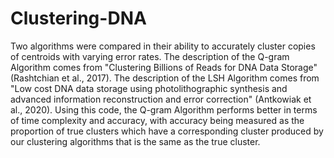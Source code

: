# Clustering-DNA
Two algorithms were compared in their ability to accurately cluster copies of centroids with varying error rates.
The description of the Q-gram Algorithm comes from "Clustering Billions of Reads for DNA Data Storage" (Rashtchian et al., 2017).
The description of the LSH Algorithm comes from "Low cost DNA data storage using photolithographic synthesis and advanced information reconstruction and error correction" (Antkowiak et al., 2020). Using this code, the Q-gram Algorithm performs better in terms of time complexity and accuracy, with accuracy being measured as the proportion of true clusters which have a corresponding cluster produced by our clustering algorithms that is the same as the true cluster.
